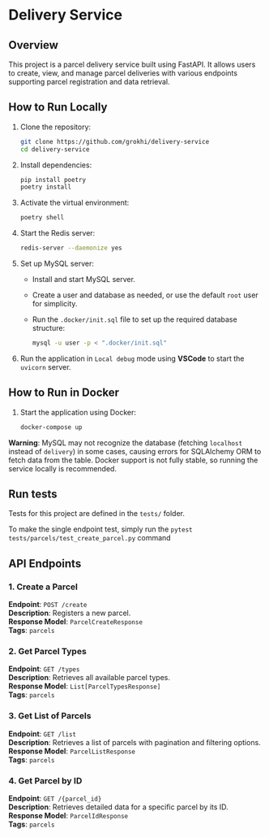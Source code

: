 # Delivery Service

## Overview

This project is a parcel delivery service built using FastAPI. It allows users to create, view, and manage parcel deliveries with various endpoints supporting parcel registration and data retrieval.

## How to Run Locally

1. Clone the repository:

   ```bash
   git clone https://github.com/grokhi/delivery-service
   cd delivery-service
   ```

2. Install dependencies:

   ```bash
   pip install poetry
   poetry install
   ```

3. Activate the virtual environment:

   ```bash
   poetry shell
   ```

4. Start the Redis server:

   ```bash
   redis-server --daemonize yes
   ```

5. Set up MySQL server:

   - Install and start MySQL server.
   - Create a user and database as needed, or use the default `root` user for simplicity.
   - Run the `.docker/init.sql` file to set up the required database structure:

     ```bash
     mysql -u user -p < ".docker/init.sql"
     ```

6. Run the application in `Local debug` mode using **VSCode** to start the `uvicorn` server.

## How to Run in Docker

1. Start the application using Docker:

   ```bash
   docker-compose up
   ```

**Warning**: MySQL may not recognize the database (fetching `localhost` instead of `delivery`) in some cases, causing errors for SQLAlchemy ORM to fetch data from the table. Docker support is not fully stable, so running the service locally is recommended.

## Run tests

Tests for this project are defined in the ``tests/`` folder.

<!-- Set up environment variable ``DATABASE_URL`` or set up ``database_url`` in ``src/core/settings/test.py`` -->

To make the single endpoint test, simply run the ``pytest tests/parcels/test_create_parcel.py`` command


## API Endpoints

### 1. Create a Parcel

**Endpoint**: `POST /create`  
**Description**: Registers a new parcel.  
**Response Model**: `ParcelCreateResponse`  
**Tags**: `parcels`

### 2. Get Parcel Types

**Endpoint**: `GET /types`  
**Description**: Retrieves all available parcel types.  
**Response Model**: `List[ParcelTypesResponse]`  
**Tags**: `parcels`

### 3. Get List of Parcels

**Endpoint**: `GET /list`  
**Description**: Retrieves a list of parcels with pagination and filtering options.  
**Response Model**: `ParcelListResponse`  
**Tags**: `parcels`

### 4. Get Parcel by ID

**Endpoint**: `GET /{parcel_id}`  
**Description**: Retrieves detailed data for a specific parcel by its ID.  
**Response Model**: `ParcelIdResponse`  
**Tags**: `parcels`

